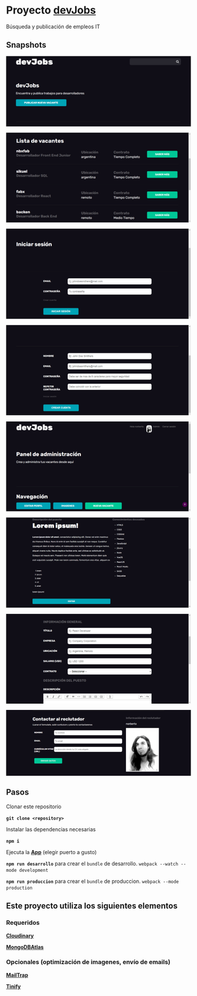 # Proyecto [devJobs](https://infinite-peak-70937.herokuapp.com)

Búsqueda y publicación de empleos IT

## Snapshots

![Inicio](/snapshots/inicio.png "Página principal")

![Vacantes](/snapshots/vacantes.png "Todas las vacantes")

![Iniciar sesión](/snapshots/login.png "Iniciar sesión")

![Crear cuenta](/snapshots/crear-cuenta.png "Crear cuenta")

![Dashboard](/snapshots/dashboard.png "Panel de administración")

![Detalles de la vacante](/snapshots/vacante-detalles.png "Detalles de la vacante")

![Vacante nueva](/snapshots/vacante-nueva.png "Vacante nueva")

![Detalles del reclutador](/snapshots/vacante-reclutador.png "Detalles del reclutador")

## Pasos

Clonar este repositorio

**`git clone <repository>`**

Instalar las dependencias necesarias

**`npm i`**

Ejecuta la **[App](http://localhost:5000)** (elegir puerto a gusto)

**`npm run desarrollo`** para crear el `bundle` de desarrollo. `webpack --watch --mode development`

**`npm run produccion`** para crear el `bundle` de produccion. `webpack --mode production`

## Este proyecto utiliza los siguientes elementos

### Requeridos

**[Cloudinary](https://cloudinary.com/ "Para subir las imagenes de la página")**

**[MongoDBAtlas](https://cloud.mongodb.com/user#/atlas/login "Guardar datos de las vacantes y los usuarios")**

### Opcionales (optimización de imagenes, envío de emails)

**[MailTrap](https://mailtrap.io/ "Envío de email para la confirmación de la cuenta")**

**[Tinify](https://tinypng.com/ "Optimización de imagenes")**
